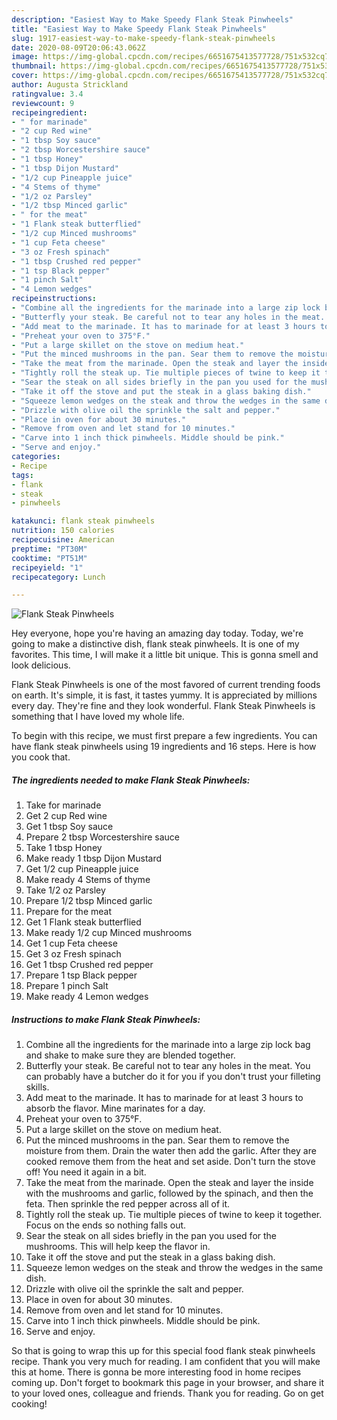 ```yaml
---
description: "Easiest Way to Make Speedy Flank Steak Pinwheels"
title: "Easiest Way to Make Speedy Flank Steak Pinwheels"
slug: 1917-easiest-way-to-make-speedy-flank-steak-pinwheels
date: 2020-08-09T20:06:43.062Z
image: https://img-global.cpcdn.com/recipes/6651675413577728/751x532cq70/flank-steak-pinwheels-recipe-main-photo.jpg
thumbnail: https://img-global.cpcdn.com/recipes/6651675413577728/751x532cq70/flank-steak-pinwheels-recipe-main-photo.jpg
cover: https://img-global.cpcdn.com/recipes/6651675413577728/751x532cq70/flank-steak-pinwheels-recipe-main-photo.jpg
author: Augusta Strickland
ratingvalue: 3.4
reviewcount: 9
recipeingredient:
- " for marinade"
- "2 cup Red wine"
- "1 tbsp Soy sauce"
- "2 tbsp Worcestershire sauce"
- "1 tbsp Honey"
- "1 tbsp Dijon Mustard"
- "1/2 cup Pineapple juice"
- "4 Stems of thyme"
- "1/2 oz Parsley"
- "1/2 tbsp Minced garlic"
- " for the meat"
- "1 Flank steak butterflied"
- "1/2 cup Minced mushrooms"
- "1 cup Feta cheese"
- "3 oz Fresh spinach"
- "1 tbsp Crushed red pepper"
- "1 tsp Black pepper"
- "1 pinch Salt"
- "4 Lemon wedges"
recipeinstructions:
- "Combine all the ingredients for the marinade into a large zip lock bag and shake to make sure they are blended together."
- "Butterfly your steak. Be careful not to tear any holes in the meat. You can probably have a butcher do it for you if you don&#39;t trust your filleting skills."
- "Add meat to the marinade. It has to marinade for at least 3 hours to absorb the flavor. Mine marinates for a day."
- "Preheat your oven to 375°F."
- "Put a large skillet on the stove on medium heat."
- "Put the minced mushrooms in the pan. Sear them to remove the moisture from them. Drain the water then add the garlic. After they are cooked remove them from the heat and set aside. Don&#39;t turn the stove off! You need it again in a bit."
- "Take the meat from the marinade. Open the steak and layer the inside with the mushrooms and garlic, followed by the spinach, and then the feta. Then sprinkle the red pepper across all of it."
- "Tightly roll the steak up. Tie multiple pieces of twine to keep it together. Focus on the ends so nothing falls out."
- "Sear the steak on all sides briefly in the pan you used for the mushrooms. This will help keep the flavor in."
- "Take it off the stove and put the steak in a glass baking dish."
- "Squeeze lemon wedges on the steak and throw the wedges in the same dish."
- "Drizzle with olive oil the sprinkle the salt and pepper."
- "Place in oven for about 30 minutes."
- "Remove from oven and let stand for 10 minutes."
- "Carve into 1 inch thick pinwheels. Middle should be pink."
- "Serve and enjoy."
categories:
- Recipe
tags:
- flank
- steak
- pinwheels

katakunci: flank steak pinwheels 
nutrition: 150 calories
recipecuisine: American
preptime: "PT30M"
cooktime: "PT51M"
recipeyield: "1"
recipecategory: Lunch

---
```



![Flank Steak Pinwheels](https://img-global.cpcdn.com/recipes/6651675413577728/751x532cq70/flank-steak-pinwheels-recipe-main-photo.jpg)

Hey everyone, hope you're having an amazing day today. Today, we're going to make a distinctive dish, flank steak pinwheels. It is one of my favorites. This time, I will make it a little bit unique. This is gonna smell and look delicious.

Flank Steak Pinwheels is one of the most favored of current trending foods on earth. It's simple, it is fast, it tastes yummy. It is appreciated by millions every day. They're fine and they look wonderful. Flank Steak Pinwheels is something that I have loved my whole life.




To begin with this recipe, we must first prepare a few ingredients. You can have flank steak pinwheels using 19 ingredients and 16 steps. Here is how you cook that.

<!--inarticleads1-->

##### The ingredients needed to make Flank Steak Pinwheels:

1. Take  for marinade
1. Get 2 cup Red wine
1. Get 1 tbsp Soy sauce
1. Prepare 2 tbsp Worcestershire sauce
1. Take 1 tbsp Honey
1. Make ready 1 tbsp Dijon Mustard
1. Get 1/2 cup Pineapple juice
1. Make ready 4 Stems of thyme
1. Take 1/2 oz Parsley
1. Prepare 1/2 tbsp Minced garlic
1. Prepare  for the meat
1. Get 1 Flank steak butterflied
1. Make ready 1/2 cup Minced mushrooms
1. Get 1 cup Feta cheese
1. Get 3 oz Fresh spinach
1. Get 1 tbsp Crushed red pepper
1. Prepare 1 tsp Black pepper
1. Prepare 1 pinch Salt
1. Make ready 4 Lemon wedges




<!--inarticleads2-->

##### Instructions to make Flank Steak Pinwheels:

1. Combine all the ingredients for the marinade into a large zip lock bag and shake to make sure they are blended together.
1. Butterfly your steak. Be careful not to tear any holes in the meat. You can probably have a butcher do it for you if you don&#39;t trust your filleting skills.
1. Add meat to the marinade. It has to marinade for at least 3 hours to absorb the flavor. Mine marinates for a day.
1. Preheat your oven to 375°F.
1. Put a large skillet on the stove on medium heat.
1. Put the minced mushrooms in the pan. Sear them to remove the moisture from them. Drain the water then add the garlic. After they are cooked remove them from the heat and set aside. Don&#39;t turn the stove off! You need it again in a bit.
1. Take the meat from the marinade. Open the steak and layer the inside with the mushrooms and garlic, followed by the spinach, and then the feta. Then sprinkle the red pepper across all of it.
1. Tightly roll the steak up. Tie multiple pieces of twine to keep it together. Focus on the ends so nothing falls out.
1. Sear the steak on all sides briefly in the pan you used for the mushrooms. This will help keep the flavor in.
1. Take it off the stove and put the steak in a glass baking dish.
1. Squeeze lemon wedges on the steak and throw the wedges in the same dish.
1. Drizzle with olive oil the sprinkle the salt and pepper.
1. Place in oven for about 30 minutes.
1. Remove from oven and let stand for 10 minutes.
1. Carve into 1 inch thick pinwheels. Middle should be pink.
1. Serve and enjoy.




So that is going to wrap this up for this special food flank steak pinwheels recipe. Thank you very much for reading. I am confident that you will make this at home. There is gonna be more interesting food in home recipes coming up. Don't forget to bookmark this page in your browser, and share it to your loved ones, colleague and friends. Thank you for reading. Go on get cooking!
